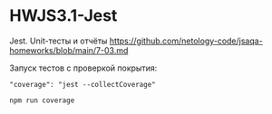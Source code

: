 # HWJS3.1-Jest
 Jest. Unit-тесты и отчёты
https://github.com/netology-code/jsaqa-homeworks/blob/main/7-03.md

Запуск тестов с проверкой покрытия: 

  ```"coverage": "jest --collectCoverage"``` 

  ```npm run coverage```
